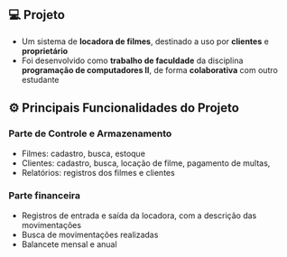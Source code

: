 ## 💻 Projeto
- Um sistema de **locadora de filmes**, destinado a uso por **clientes** e **proprietário**
- Foi desenvolvido como **trabalho de faculdade** da disciplina **programação de computadores II**, de forma **colaborativa** com outro estudante 

## ⚙️ Principais Funcionalidades do Projeto
### Parte de Controle e Armazenamento
- Filmes: cadastro, busca, estoque
- Clientes: cadastro, busca, locação de filme, pagamento de multas,
- Relatórios: registros dos filmes e clientes
### Parte financeira
- Registros de entrada e saída da locadora, com a descrição das movimentações
- Busca de movimentações realizadas
- Balancete mensal e anual
